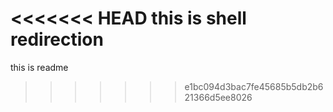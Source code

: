 <<<<<<< HEAD
this is shell redirection
=======
this is readme
>>>>>>> e1bc094d3bac7fe45685b5db2b621366d5ee8026
